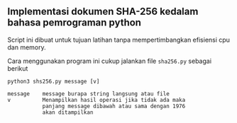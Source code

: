 ## Implementasi dokumen SHA-256 kedalam bahasa pemrograman python

Script ini dibuat untuk tujuan latihan tanpa mempertimbangkan efisiensi cpu dan memory.

Cara menggunakan program ini cukup jalankan file `sha256.py` sebagai berikut

```
python3 shs256.py message [v]

message    message burapa string langsung atau file
v          Menampilkan hasil operasi jika tidak ada maka
           panjang message dibawah atau sama dengan 1976
           akan ditampilkan
```
